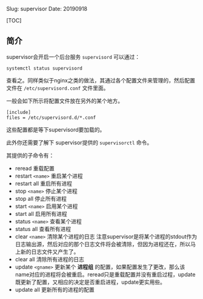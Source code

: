 Slug: supervisor
Date: 20190918


[TOC]

## 简介

supervisor会开启一个后台服务 `supervisord` 可以通过：

```
systemctl status supervisord
```

查看之。同样类似于nginx之类的做法，其通过各个配置文件来管理的，然后配置文件在 `/etc/supervisord.conf` 文件里面。

一般会如下所示将配置文件放在另外的某个地方。

```
[include]
files = /etc/supervisord.d/*.conf
```

这些配置都是等下supervisord要加载的。

此外你还需要了解下 supervisor提供的 `supervisorctl` 命令。

其提供的子命令有：

- reread 重载配置
- restart `<name>` 重启某个进程
- restart all 重启所有进程
- stop `<name>` 停止某个进程
- stop all 停止所有进程
- start `<name>` 启用某个进程
- start all 启用所有进程
- status `<name>` 查看某个进程
- status all 查看所有进程
- clear `<name>` 清除某个进程的日志  注意supervisor是将某个进程的stdout作为日志输出源，然后对应的那个日志文件将会被清除，但因为进程还在，所以马上新的日志文件又产生了。
- clear all 清除所有进程的日志
- update `<gname>` 更新某个 **进程组** 的配置，如果配置发生了更改，那么该name对应的进程将会被重启。reread只是重载配置并没有重启过程，update既更新了配置，又相应的决定是否重启进程，update更实用些。
- update all 更新所有的进程的配置